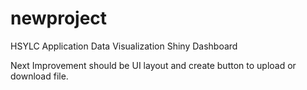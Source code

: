 # newproject
HSYLC Application Data Visualization Shiny Dashboard

Next Improvement should be UI layout and create button to upload or download file. 